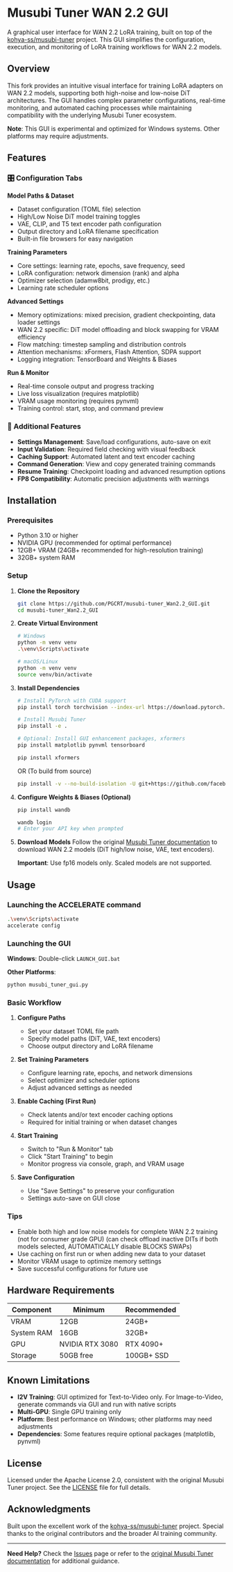 # Musubi Tuner WAN 2.2 GUI

A graphical user interface for WAN 2.2 LoRA training, built on top of the [kohya-ss/musubi-tuner](https://github.com/kohya-ss/musubi-tuner) project. This GUI simplifies the configuration, execution, and monitoring of LoRA training workflows for WAN 2.2 models.

## Overview

This fork provides an intuitive visual interface for training LoRA adapters on WAN 2.2 models, supporting both high-noise and low-noise DiT architectures. The GUI handles complex parameter configurations, real-time monitoring, and automated caching processes while maintaining compatibility with the underlying Musubi Tuner ecosystem.

**Note**: This GUI is experimental and optimized for Windows systems. Other platforms may require adjustments.

## Features

### 🎛️ Configuration Tabs

**Model Paths & Dataset**
- Dataset configuration (TOML file) selection
- High/Low Noise DiT model training toggles
- VAE, CLIP, and T5 text encoder path configuration
- Output directory and LoRA filename specification
- Built-in file browsers for easy navigation

**Training Parameters**
- Core settings: learning rate, epochs, save frequency, seed
- LoRA configuration: network dimension (rank) and alpha
- Optimizer selection (adamw8bit, prodigy, etc.)
- Learning rate scheduler options

**Advanced Settings**
- Memory optimizations: mixed precision, gradient checkpointing, data loader settings
- WAN 2.2 specific: DiT model offloading and block swapping for VRAM efficiency
- Flow matching: timestep sampling and distribution controls
- Attention mechanisms: xFormers, Flash Attention, SDPA support
- Logging integration: TensorBoard and Weights & Biases

**Run & Monitor**
- Real-time console output and progress tracking
- Live loss visualization (requires matplotlib)
- VRAM usage monitoring (requires pynvml)
- Training control: start, stop, and command preview

### 🔧 Additional Features

- **Settings Management**: Save/load configurations, auto-save on exit
- **Input Validation**: Required field checking with visual feedback
- **Caching Support**: Automated latent and text encoder caching
- **Command Generation**: View and copy generated training commands
- **Resume Training**: Checkpoint loading and advanced resumption options
- **FP8 Compatibility**: Automatic precision adjustments with warnings

## Installation

### Prerequisites

- Python 3.10 or higher
- NVIDIA GPU (recommended for optimal performance)
- 12GB+ VRAM (24GB+ recommended for high-resolution training)
- 32GB+ system RAM

### Setup

1. **Clone the Repository**
   ```bash
   git clone https://github.com/PGCRT/musubi-tuner_Wan2.2_GUI.git
   cd musubi-tuner_Wan2.2_GUI
   ```

2. **Create Virtual Environment**
   ```bash
   # Windows
   python -m venv venv
   .\venv\Scripts\activate
   
   # macOS/Linux
   python -m venv venv
   source venv/bin/activate
   ```

3. **Install Dependencies**
   ```bash
   # Install PyTorch with CUDA support
   pip install torch torchvision --index-url https://download.pytorch.org/whl/cu124
   
   # Install Musubi Tuner
   pip install -e .
   
   # Optional: Install GUI enhancement packages, xformers
   pip install matplotlib pynvml tensorboard
   ```

   ```bash
   pip install xformers
   ```
   OR (To build from source)
   ```bash
   pip install -v --no-build-isolation -U git+https://github.com/facebookresearch/xformers.git@main#egg=xformers
   ```

4. **Configure Weights & Biases (Optional)**
   ```bash
   pip install wandb
   ```
   ```bash
   wandb login
   # Enter your API key when prompted
   ```

5. **Download Models**
   Follow the original [Musubi Tuner documentation](https://github.com/kohya-ss/musubi-tuner) to download WAN 2.2 models (DiT high/low noise, VAE, text encoders).

   **Important**: Use fp16 models only. Scaled models are not supported.

## Usage

### Launching the ACCELERATE command 

```bash
.\venv\Scripts\activate
accelerate config
```

### Launching the GUI

**Windows**: Double-click `LAUNCH_GUI.bat`

**Other Platforms**: 
```bash
python musubi_tuner_gui.py
```

### Basic Workflow

1. **Configure Paths**
   - Set your dataset TOML file path
   - Specify model paths (DiT, VAE, text encoders)
   - Choose output directory and LoRA filename

2. **Set Training Parameters**
   - Configure learning rate, epochs, and network dimensions
   - Select optimizer and scheduler options
   - Adjust advanced settings as needed

3. **Enable Caching (First Run)**
   - Check latents and/or text encoder caching options
   - Required for initial training or when dataset changes

4. **Start Training**
   - Switch to "Run & Monitor" tab
   - Click "Start Training" to begin
   - Monitor progress via console, graph, and VRAM usage

5. **Save Configuration**
   - Use "Save Settings" to preserve your configuration
   - Settings auto-save on GUI close

### Tips

- Enable both high and low noise models for complete WAN 2.2 training (not for consumer grade GPU) (can check offload inactive DITs if both models selected, AUTOMATICALLY disable BLOCKS SWAPs)
- Use caching on first run or when adding new data to your dataset
- Monitor VRAM usage to optimize memory settings
- Save successful configurations for future use

## Hardware Requirements

| Component | Minimum | Recommended |
|-----------|---------|-------------|
| VRAM | 12GB | 24GB+ |
| System RAM | 16GB | 32GB+ |
| GPU | NVIDIA RTX 3080 | RTX 4090+ |
| Storage | 50GB free | 100GB+ SSD |

## Known Limitations

- **I2V Training**: GUI optimized for Text-to-Video only. For Image-to-Video, generate commands via GUI and run with native scripts
- **Multi-GPU**: Single GPU training only
- **Platform**: Best performance on Windows; other platforms may need adjustments
- **Dependencies**: Some features require optional packages (matplotlib, pynvml)

## License

Licensed under the Apache License 2.0, consistent with the original Musubi Tuner project. See the [LICENSE](LICENSE) file for full details.

## Acknowledgments

Built upon the excellent work of the [kohya-ss/musubi-tuner](https://github.com/kohya-ss/musubi-tuner) project. Special thanks to the original contributors and the broader AI training community.

---

**Need Help?** Check the [Issues](https://github.com/PGCRT/musubi-tuner_Wan2.2_GUI/issues) page or refer to the [original Musubi Tuner documentation](https://github.com/kohya-ss/musubi-tuner) for additional guidance.
